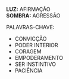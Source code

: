 **LUZ:** AFIRMAÇÃO  
**SOMBRA:** AGRESSÃO

PALAVRAS-CHAVE:
- CONVICÇÃO
- PODER INTERIOR
- CORAGEM
- EMPODERAMENTO
- SER INSTINTIVO
- PACIÊNCIA